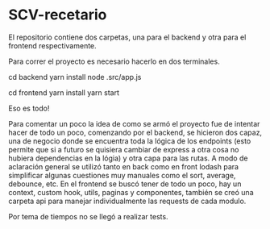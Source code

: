 # SCV-recetario

El repositorio contiene dos carpetas, una para el backend y otra para el frontend respectivamente.

 Para correr el proyecto es necesario hacerlo en dos terminales.

 <!-- COMANDOS PARA INICIAR EL BACKEND -->
 cd backend
 yarn install
 node .src/app.js

 <!-- COMANDOS PARA INICIAR EL FRONTEND -->
 cd frontend
 yarn install
 yarn start


 Eso es todo! 

 Para comentar un poco la idea de como se armó el proyecto fue de intentar hacer de todo un poco, comenzando por el backend, se hicieron dos capaz, una de negocio donde se encuentra toda la lógica de los endpoints (esto permite que si a futuro se quisiera cambiar de express a otra cosa no hubiera dependencias en la lógia) y otra capa para las rutas.
 A modo de aclaración general se utilizó tanto en back como en front lodash para simplificar algunas cuestiones muy manuales como el sort, average, debounce, etc.
 En el frontend se buscó tener de todo un poco, hay un context, custom hook, utils, paginas y componentes, también se creó una carpeta api para manejar individualmente las requests de cada modulo.

 Por tema de tiempos no se llegó a realizar tests.
